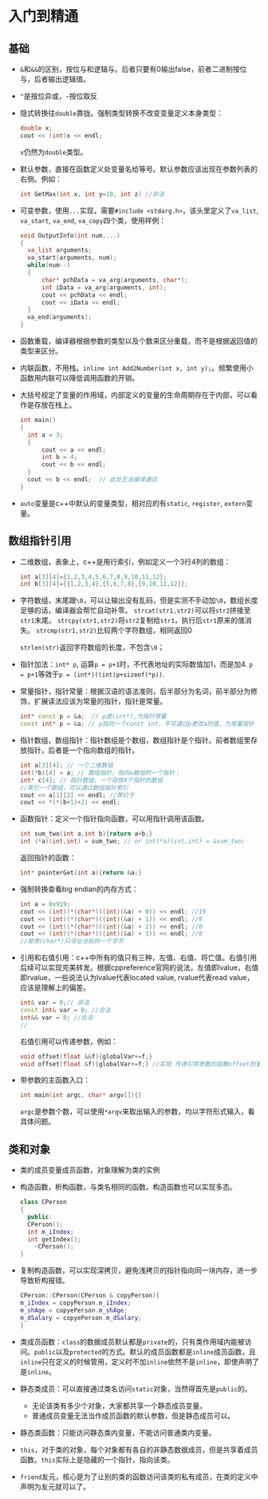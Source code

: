 # 入门到精通

## 基础

* `&`和`&&`的区别，按位与和逻辑与。后者只要有0输出false，前者二进制按位与，后者输出逻辑值。

* `^`是按位异或，`~`按位取反

* 隐式转换往`double`靠拢。强制类型转换不改变变量定义本身类型：

  ```c++
  double x;
  cout << (int)x << endl;
  ```

  `x`仍然为`double`类型。

* 默认参数，直接在函数定义处变量名给等号。默认参数应该出现在参数列表的右侧。例如：

  ```c++
  int GetMax(int x, int y=10, int z) //非法
  ```

* 可变参数，使用`...`实现，需要`#include <stdarg.h>`，该头里定义了`va_list`, `va_start`, `va_end`, `va_copy`四个类，使用样例：

  ```c++
  void OutputInfo(int num,...)
  {
  	va_list arguments;
  	va_start(arguments, num);
  	while(num--)
  	{
  		char* pchData = va_arg(arguments, char*);
  		int iData = va_arg(arguments, int);
  		cout << pchData << endl;
  		cout << iData << endl;
  	}
  	va_end(arguments);
  }
  ```

* 函数重载，编译器根据参数的类型以及个数来区分重载，而不是根据返回值的类型来区分。

* 内联函数，不用栈。`inline int Add2Number(int x, int y);`。频繁使用小函数用内联可以降低调用函数的开销。

* 大括号规定了变量的作用域，内部定义的变量的生命周期存在于内部，可以看作是存放在栈上。

  ```c++
  int main()
  {
  	int a = 3;
  	{
  		cout << a << endl;
  		int b = 4;
  		cout << b << endl;
  	}
  	cout << b << endl;  // 此处无法编译通过
  }
  ```

* `auto`变量是c++中默认的变量类型，相对应的有`static`, `register`, `extern`变量。



## 数组指针引用

* 二维数组，表象上，c++是用行索引，例如定义一个3行4列的数组：

  ```c++
  int a[3][4]={1,2,3,4,5,6,7,8,9,10,11,12};
  int b[3][4]={{1,2,3,4},{5,6,7,8},{9,10,11,12}};
  ```

* 字符数组，末尾跟`\0`，可以让输出没有乱码，但是实测不手动加`\0`，数组长度足够的话，编译器会帮忙自动补零。
  `strcat(str1,str2)`可以将`str2`拼接至`str1`末尾。
  `strcpy(str1,str2)`将`str2`复制给`str1`，执行后`str1`原来的值消失。
  `strcmp(str1,str2)`比较两个字符数组，相同返回0

  `strlen(str)`返回字符数组的长度，不包含`\0`；

* 指针加法：`int* p`, 运算`p = p+1`时，不代表地址的实际数值加1，而是加4.
  `p = p+1`等效于`p = (int*)((int)p+sizeof(*p))`.

* 常量指针，指针常量：根据汉语的语法准则，后半部分为名词，前半部分为修饰，扩展读法应该为常量的指针，指针是常量。

  ```c++
  int* const p = &a;  // p是(int*),为指针常量
  const int* p = &a; // p指向一个const int，不可通过p更改a的值，为常量指针
  ```

* 指针数组，数组指针：指针数组是个数组，数组指针是个指针。前者数组里存放指针，后者是一个指向数组的指针。

  ```c++
  int a[3][4]; // 一个二维数组
  int(*b)[4] = a; // 数组指针，指向a数组的一个指针；
  int* c[4]; // 指针数组，一个存放4个指针的数组
  //索引一个数组，可以通过数组指针索引
  cout << a[1][2] << endl; //等价于
  cout << *(*(b+1)+2) << endl;
  ```

* 函数指针：定义一个指针指向函数，可以用指针调用该函数。

  ```c++
  int sum_two(int a,int b){return a+b;}
  int (*a)(int,int) = sum_two; // or int(*a)(int,int) = &sum_two;
  ```

  返回指针的函数：

  ```c++
  int* pointerGet(int a){return &a;}
  ```

* 强制转换查看big endian的内存方式：

  ```c++
  int a = 0x919;
  cout << (int)(*(char*)((int)(&a) + 0)) << endl; //19
  cout << (int)(*(char*)((int)(&a) + 1)) << endl; //9
  cout << (int)(*(char*)((int)(&a) + 2)) << endl; //0
  cout << (int)(*(char*)((int)(&a) + 3)) << endl; //0
  //使用(char*)只寻址当前的一个字节
  ```

* 引用和右值引用：c++中所有的值只有三种，左值、右值、将亡值。右值引用后续可以实现完美转发。根据cppreference官网的说法，左值即lvalue，右值即rvalue，一些说法认为lvalue代表located value, rvalue代表read value，应该是理解上的偏差。

  ```c++
  int& var = 0;// 非法
  const int& var = 0; //合法
  int&& var = 0; //合法
  // 
  ```

  右值引用可以传递参数，例如：

  ```c++
  void offset(float &&f){globalVar+=f;}
  void offset(float &f){globalVar+=f;} //实现 传递引用参数的函数offset的重载
  ```

* 带参数的主函数入口：

  ```c++
  int main(int argc, char* argv[]){}
  ```

  `argc`是参数个数，可以使用`*argv`来取出输入的参数，均以字符形式输入，看具体问题。


## 类和对象

* 类的成员变量成员函数，对象理解为类的实例

* 构造函数，析构函数，与类名相同的函数。构造函数也可以实现多态。

  ```c++
  class CPerson
  {
  	public:
  	CPerson();
  	int m_iIndex;
  	int getIndex();
      ~CPerson();
  }
  ```

* 复制构造函数，可以实现深拷贝，避免浅拷贝的指针指向同一块内存，进一步导致析构报错。

  ```c++
  CPerson::CPerson(CPerson & copyPerson){
  m_iIndex = copyPerson.m_iIndex;
  m_shAge = copyePerson.m_shAge;
  m_dSalary = copyePerson.m_dSalary;
  }
  ```

* 类成员函数：`class`的数据成员默认都是`private`的，只有类作用域内能被访问。`public`以及`protected`的方式。默认的成员函数都是`inline`成员函数，且`inline`只在定义的时候管用，定义时不加`inline`依然不是`inline`，即使声明了是`inline`。

* 静态类成员：可以直接通过类名访问`static`对象，当然得首先是`public`的。

  * 无论该类有多少个对象，大家都共享一个静态成员变量。
  * 普通成员变量无法当作成员函数的默认参数，但是静态成员可以。

* 静态类函数：只能访问静态类内变量，不能访问普通类内变量。

* `this`，对于类的对象，每个对象都有各自的非静态数据成员，但是共享着成员函数。`this`实际上是隐藏的一个指针，指向该类。

* `friend`友元，核心是为了让别的类的函数访问该类的私有成员，在类的定义中声明为友元就可以了。

